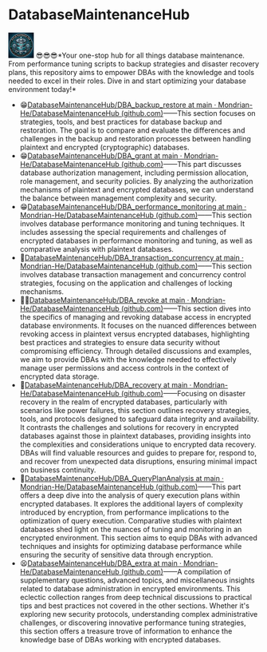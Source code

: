 # DatabaseMaintenanceHub
<img src="https://github.com/Mondrian-He/DatabaseMaintenanceHub/blob/main/pic/1.png" alt="image-20240301212835572" style="zoom:5%;" />
😎😎😎*Your one-stop hub for all things database maintenance. From performance tuning scripts to backup strategies and disaster recovery plans, this repository aims to empower DBAs with the knowledge and tools needed to excel in their roles. Dive in and start optimizing your database environment today!*

- 😁[DatabaseMaintenanceHub/DBA_backup_restore at main · Mondrian-He/DatabaseMaintenanceHub (github.com)](https://github.com/Mondrian-He/DatabaseMaintenanceHub/tree/main/DBA_backup_restore)——This section focuses on strategies, tools, and best practices for database backup and restoration. The goal is to compare and evaluate the differences and challenges in the backup and restoration processes between handling plaintext and encrypted (cryptographic) databases.
- 😁[DatabaseMaintenanceHub/DBA_grant at main · Mondrian-He/DatabaseMaintenanceHub (github.com)](https://github.com/Mondrian-He/DatabaseMaintenanceHub/tree/main/DBA_grant)——This part discusses database authorization management, including permission allocation, role management, and security policies. By analyzing the authorization mechanisms of plaintext and encrypted databases, we can understand the balance between management complexity and security.
- 😁[DatabaseMaintenanceHub/DBA_performance_monitoring at main · Mondrian-He/DatabaseMaintenanceHub (github.com)](https://github.com/Mondrian-He/DatabaseMaintenanceHub/tree/main/DBA_performance_monitoring)——This section involves database performance monitoring and tuning techniques. It includes assessing the special requirements and challenges of encrypted databases in performance monitoring and tuning, as well as comparative analysis with plaintext databases.
- 🤩[DatabaseMaintenanceHub/DBA_transaction_concurrency at main · Mondrian-He/DatabaseMaintenanceHub (github.com)](https://github.com/Mondrian-He/DatabaseMaintenanceHub/tree/main/DBA_transaction_concurrency)——This section involves database transaction management and concurrency control strategies, focusing on the application and challenges of locking mechanisms.
- 😶‍🌫️[DatabaseMaintenanceHub/DBA_revoke at main · Mondrian-He/DatabaseMaintenanceHub (github.com)](https://github.com/Mondrian-He/DatabaseMaintenanceHub/tree/main/DBA_revoke)——This section dives into the specifics of managing and revoking database access in encrypted database environments. It focuses on the nuanced differences between revoking access in plaintext versus encrypted databases, highlighting best practices and strategies to ensure data security without compromising efficiency. Through detailed discussions and examples, we aim to provide DBAs with the knowledge needed to effectively manage user permissions and access controls in the context of encrypted data storage.
- 🫥[DatabaseMaintenanceHub/DBA_recovery at main · Mondrian-He/DatabaseMaintenanceHub (github.com)](https://github.com/Mondrian-He/DatabaseMaintenanceHub/tree/main/DBA_recovery)——Focusing on disaster recovery in the realm of encrypted databases, particularly with scenarios like power failures, this section outlines recovery strategies, tools, and protocols designed to safeguard data integrity and availability. It contrasts the challenges and solutions for recovery in encrypted databases against those in plaintext databases, providing insights into the complexities and considerations unique to encrypted data recovery. DBAs will find valuable resources and guides to prepare for, respond to, and recover from unexpected data disruptions, ensuring minimal impact on business continuity.
- 🥱[DatabaseMaintenanceHub/DBA_QueryPlanAnalysis at main · Mondrian-He/DatabaseMaintenanceHub (github.com)](https://github.com/Mondrian-He/DatabaseMaintenanceHub/tree/main/DBA_QueryPlanAnalysis)——This part offers a deep dive into the analysis of query execution plans within encrypted databases. It explores the additional layers of complexity introduced by encryption, from performance implications to the optimization of query execution. Comparative studies with plaintext databases shed light on the nuances of tuning and monitoring in an encrypted environment. This section aims to equip DBAs with advanced techniques and insights for optimizing database performance while ensuring the security of sensitive data through encryption.
- 😫[DatabaseMaintenanceHub/DBA_extra at main · Mondrian-He/DatabaseMaintenanceHub (github.com)](https://github.com/Mondrian-He/DatabaseMaintenanceHub/tree/main/DBA_extra)——A compilation of supplementary questions, advanced topics, and miscellaneous insights related to database administration in encrypted environments. This eclectic collection ranges from deep technical discussions to practical tips and best practices not covered in the other sections. Whether it's exploring new security protocols, understanding complex administrative challenges, or discovering innovative performance tuning strategies, this section offers a treasure trove of information to enhance the knowledge base of DBAs working with encrypted databases.
